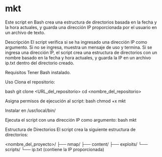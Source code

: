# mkt

Este script en Bash crea una estructura de directorios basada en la fecha y la hora actuales, y guarda una dirección IP proporcionada por el usuario en un archivo de texto.

Descripción
El script verifica si se ha ingresado una dirección IP como argumento. Si no se ingresa, muestra un mensaje de uso y termina. Si se ingresa una dirección IP, el script crea una estructura de directorios con un nombre basado en la fecha y hora actuales, y guarda la IP en un archivo ip.txt dentro del directorio creado.

Requisitos
Tener Bash instalado.

Uso
Clona el repositorio:

bash
git clone <URL_del_repositorio>
cd <nombre_del_repositorio>

Asigna permisos de ejecución al script:
bash
chmod +x mkt

Instalar en /usr/local/bin/

Ejecuta el script con una dirección IP como argumento:
bash
mkt <IP>

Estructura de Directorios
El script crea la siguiente estructura de directorios:

<nombre_del_proyecto>/
├── nmap/
├── content/
├── exploits/
└── scripts/
└── ip.txt (contiene la IP proporcionada)
